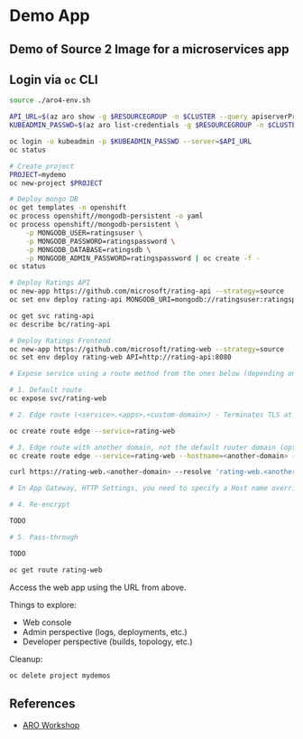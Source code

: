 Demo App
========

## Demo of Source 2 Image for a microservices app

Login via `oc` CLI
------------------

```sh
source ./aro4-env.sh

API_URL=$(az aro show -g $RESOURCEGROUP -n $CLUSTER --query apiserverProfile.url -o tsv)
KUBEADMIN_PASSWD=$(az aro list-credentials -g $RESOURCEGROUP -n $CLUSTER | jq -r .kubeadminPassword)

oc login -u kubeadmin -p $KUBEADMIN_PASSWD --server=$API_URL
oc status

# Create project
PROJECT=mydemo
oc new-project $PROJECT

# Deploy mongo DB
oc get templates -n openshift
oc process openshift//mongodb-persistent -o yaml
oc process openshift//mongodb-persistent \
    -p MONGODB_USER=ratingsuser \
    -p MONGODB_PASSWORD=ratingspassword \
    -p MONGODB_DATABASE=ratingsdb \
    -p MONGODB_ADMIN_PASSWORD=ratingspassword | oc create -f -
oc status

# Deploy Ratings API
oc new-app https://github.com/microsoft/rating-api --strategy=source
oc set env deploy rating-api MONGODB_URI=mongodb://ratingsuser:ratingspassword@mongodb.$PROJECT.svc.cluster.local:27017/ratingsdb

oc get svc rating-api
oc describe bc/rating-api

# Deploy Ratings Frontend
oc new-app https://github.com/microsoft/rating-web --strategy=source
oc set env deploy rating-web API=http://rating-api:8080

# Expose service using a route method from the ones below (depending on your setup):

# 1. Default route
oc expose svc/rating-web

# 2. Edge route (<service>.<apps>.<custom-domain>) - Terminates TLS at router

oc create route edge --service=rating-web

# 3. Edge route with another domain, not the default router domain (optional Ca, cert, key; if different from the default ingress/router setup)
oc create route edge --service=rating-web --hostname=<another-domain> --ca-cert=<path-to-ca-cert> --cert=<path-to-cert> --key=<path-to-key>

curl https://rating-web.<another-domain> --resolve 'rating-web.<another-domain>:443:<router_ip_address>'

# In App Gateway, HTTP Settings, you need to specify a Host name override with specific domain name (and backend pool can use IP address)

# 4. Re-encrypt

TODO

# 5. Pass-through

TODO

oc get route rating-web
```

Access the web app using the URL from above.

Things to explore:

* Web console
* Admin perspective (logs, deployments, etc.)
* Developer perspective (builds, topology, etc.)

Cleanup:

```sh
oc delete project mydemos
```

## References

* [ARO Workshop](https://aroworkshop.io/)
